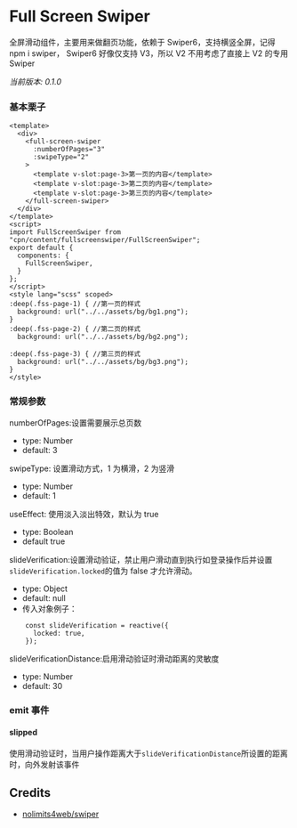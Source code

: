 <!--
 * @Date: 2021-04-08 17:48:10
 * @LastEditors: LemoFire
 * @LastEditTime: 2021-04-09 15:40:24
 * @FilePath: /xmsreport/src/components/content/fullscreenswiper/README.md
-->

# Full Screen Swiper

全屏滑动组件，主要用来做翻页功能，依赖于 Swiper6，支持横竖全屏，记得 npm i swiper， Swiper6 好像仅支持 V3，所以 V2 不用考虑了直接上 V2 的专用 Swiper

_当前版本: 0.1.0_

### 基本栗子

```
<template>
  <div>
    <full-screen-swiper
      :numberOfPages="3"
      :swipeType="2"
    >
      <template v-slot:page-3>第一页的内容</template>
      <template v-slot:page-3>第二页的内容</template>
      <template v-slot:page-3>第三页的内容</template>
    </full-screen-swiper>
  </div>
</template>
<script>
import FullScreenSwiper from "cpn/content/fullscreenswiper/FullScreenSwiper";
export default {
  components: {
    FullScreenSwiper,
  }
};
</script>
<style lang="scss" scoped>
:deep(.fss-page-1) { //第一页的样式
  background: url("../../assets/bg/bg1.png");
}
:deep(.fss-page-2) { //第二页的样式
  background: url("../../assets/bg/bg2.png");

:deep(.fss-page-3) { //第三页的样式
  background: url("../../assets/bg/bg3.png");
}
</style>
```

### 常规参数

numberOfPages:设置需要展示总页数

- type: Number
- default: 3

swipeType: 设置滑动方式，1 为横滑，2 为竖滑

- type: Number
- default: 1

useEffect: 使用淡入淡出特效，默认为 true

- type: Boolean
- default true

slideVerification:设置滑动验证，禁止用户滑动直到执行如登录操作后并设置`slideVerification.locked`的值为 false 才允许滑动。

- type: Object
- default: null
- 传入对象例子：

```
    const slideVerification = reactive({
      locked: true,
    });
```

slideVerificationDistance:启用滑动验证时滑动距离的灵敏度

- type: Number
- default: 30

### emit 事件

#### slipped

使用滑动验证时，当用户操作距离大于`slideVerificationDistance`所设置的距离时，向外发射该事件

## Credits

- [nolimits4web/swiper](https://github.com/nolimits4web/swiper)

